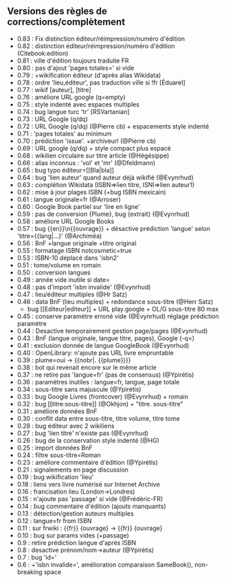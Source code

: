 ## Versions des règles de corrections/complètement ##

* 0.83 : Fix distinction éditeur/réimpression/numéro d'édition
* 0.82 : distinction éditeur/réimpression/numéro d'édition (Citebook:edition)
* 0.81 : ville d'édition toujours traduite FR
* 0.80 : pas d'ajout 'pages totales=' si vide
* 0.79 : +wikification éditeur (d'après alias Wikidata)
* 0.78 : ordre 'lieu,éditeur', pas traduction ville si !fr [Éduarel]
* 0.77 : wikif [auteur], [titre]
* 0.76 : améliore URL google (q=empty)
* 0.75 : style indenté avec espaces multiples
* 0.74 : bug langue turc 'tr' [RSVartanian]
* 0.73 : URL Google (q/dq)
* 0.72 : URL Google (q/dq) (@Pierre cb) + espacements style indenté
* 0.71 : 'pages totales' au minimum
* 0.70 : prédiction 'issue'. +archiveurl (@Pierre cb)
* 0.69 : URL google (q/dq) + style compact plus espacé
* 0.68 : wikilien circulaire sur titre article (@Hégésippe)
* 0.66 : alias inconnus : 'vol' et 'mr' (@Dfeldmann)
* 0.65 : bug typo éditeur=[[Bla|bla]]
* 0.64 : bug 'lien auteur' quand auteur déjà wikifié (@Evynrhud)
* 0.63 : complétion Wikidata (ISBN=>lien titre, ISNI=>lien auteur1)
* 0.62 : mise à jour plages ISBN (+bug ISBN mexicain)
* 0.61 : langue originale=fr (@Arroser)
* 0.60 : Google Book partiel sur 'lire en ligne'
* 0.59 : pas de conversion {Plume}, bug {extrait} (@Evynrhud)
* 0.58 : améliore URL Google Books
* 0.57 : bug {{en}}\n{{ouvrage}} + désactive prédiction 'langue' selon 'titre={{lang|...}' (@Archimëa)
* 0.56 : BnF +langue originale +titre original
* 0.55 : formatage ISBN notcosmetic=true
* 0.53 : ISBN-10 déplacé dans 'isbn2'
* 0.51 : tome/volume en romain
* 0.50 : conversion langues
* 0.49 : année vide inutile si date=
* 0.48 : pas d'import 'isbn invalide' (@Evynrhud)
* 0.47 : lieu/éditeur multiples (@Hr Satz)
* 0.46 : data BnF (lieu multiples) + redondance sous-titre (@Herr Satz) 
  + bug [[Editeur|editeur]] + URL play.google + OL/G sous-titre 80 max
* 0.45 : conserve paramètre erroné vide (@Evynrhud) réglage prédiction paramètre
* 0.44 : Desactive temporairement gestion page/pages (@Evynrhud)
* 0.43 : BnF (langue originale, langue titre, pages), Google (-q=)
* 0.41 : exclusion donnée de langue GoogleBook (@Evynrhud)
* 0.40 : OpenLibrary: n'ajoute pas URL livre empruntable
* 0.39 : plume=oui -> {{nobr|. {{plume}}}}
* 0.38 : bot qui revenait encore sur le même article
* 0.37 : ne retire pas 'langue=fr' (pas de consensus) (@Ypirétis)
* 0.36 : paramètres inutiles : langue=fr, langue, page totale
* 0.34 : sous-titre sans majuscule (@Ypirétis)
* 0.33 : bug Google Livres (frontcover) (@Evynrhud) + romain
* 0.32 : bug <nowiki>[[titre:sous-titre]]</nowiki> (@Okhjon) + "titre. sous-titre"
* 0.31 : améliore données BnF
* 0.30 : conflit data entre sous-titre, titre volume, titre tome
* 0.28 : bug éditeur avec 2 wikiliens
* 0.27 : bug 'lien titre' n'existe pas (@Evynrhud)
* 0.26 : bug de la conservation style indenté (@HG)
* 0.25 : import données BnF
* 0.24 : filtre sous-titre=Roman
* 0.23 : améliore commentaire d'édition (@Ypirétis)
* 0.21 : signalements en page discussion
* 0.19 : bug wikification 'lieu'
* 0.18 : liens vers livre numérisé sur Internet Archive 
* 0.16 : francisation lieu (London->Londres)
* 0.15 : n'ajoute pas 'passage' si vide (@Frédéric-FR)
* 0.14 : bug commentaire d'édition (ajouts manquants)
* 0.13 : détection/gestion auteurs multiples
* 0.12 : langue=fr from ISBN
* 0.11 : sur frwiki : {{fr}} {ouvrage} -> {{fr}} {ouvrage}
* 0.10 : bug sur params vides (+passage)
* 0.9 : retire prédiction langue d'après ISBN
* 0.8 : desactive prénom/nom->auteur (@Ypirétis)
* 0.7 : bug 'id='
* 0.6 : +'isbn invalide=', amélioration comparaison SameBook(), non-breaking space
